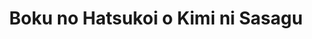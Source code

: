 --- 
title: "Boku no Hatsukoi o Kimi ni Sasagu"
publishdate: "2019-7-21T16:48:46+02:00"
src: "https://365manga.net/manga/boku-no-hatsukoi-o-kimi-ni-sasagu"
image: "https://data.365manga.net/images/thumbnails/6899-boku-no-hatsukoi-o-kimi-ni-sasagu.jpg"
description: "From Tenshi-Tachi Takuma and Mayu's story began when they were only 8 years old. During his childhood, Takuma was constantly hospitalised due to his heart condition. He soon became friends with Mayu, the daughter of the doctor in charge of his case. Day by day they grew closer and closer. However, the summer when Takuma was 8, he made a promise to Mayu that he couldn't keep... Their story unfolds…"
---